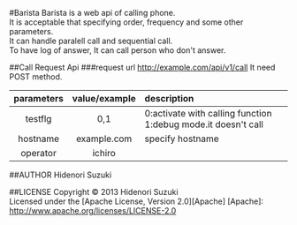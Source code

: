 #Barista
Barista is a web api of calling phone.  
It is acceptable that specifying order, frequency and some other parameters.  
It can handle paralell call and sequential call.  
To have log of answer, It can call person who don't answer.

##Call Request Api
###request url
    http://example.com/api/v1/call
It need POST method.

|parameters|value/example|description|
|:--------:|:-----------:|:----------|
|testflg|0,1|0:activate with calling function 1:debug mode.it doesn't call|
|hostname|example.com|specify hostname|
|operator|ichiro||

##AUTHOR
Hidenori Suzuki

##LICENSE
Copyright &copy; 2013 Hidenori Suzuki  
Licensed under the [Apache License, Version 2.0][Apache]
[Apache]: http://www.apache.org/licenses/LICENSE-2.0
